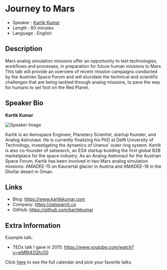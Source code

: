 Journey to Mars
=========================

* Speaker   : [Kartik Kumar](https://pixels.camp/kartikkumar)
* Length    : 60 minutes
* Language  : English

Description
-----------

Mars analog simulation missions offer an opportunity to test technologies, workflows and processes, in preparation for future human missions to Mars. This talk will provide an overview of recent mission campaigns conducted by the Austrian Space Forum and will elucidate the technical and scientific challenges that are being tackled through analog missions, to pave the way for humans to set foot on the Red Planet.

Speaker Bio
-----------

**Kartik Kumar**

![Speaker Image](https://avatars0.githubusercontent.com/u/3645858?v=4)

Kartik is an Aerospace Engineer, Planetary Scientist, startup founder, and Analog Astronaut. He is currently finalizing his PhD at Delft University of Technology, investigating the dynamics of Uranus' outer ring system. Kartik is also co-founder of satsearch, an ESA startup building the first global B2B marketplace for the space industry. As an Analog Astronaut for the Austrian Space Forum, Kartik has been involved in two Mars analog simulation missions: AMADEE-15 on Kaunertal glacier in Austria and AMADEE-18 in the Dhofar desert in Oman.

Links
-----

* Blog: https://www.kartikkumar.com
* Company: https://satsearch.co
* GitHub: https://github.com/kartikkumar

Extra Information
-----------------

Example talk:
- TEDx talk I gave in 2015: https://www.youtube.com/watch?v=wMRt42QfcO0

Click [here][1] to see the full calendar and pick your favorite talks

[1]: https://pixels.camp/schedule/
